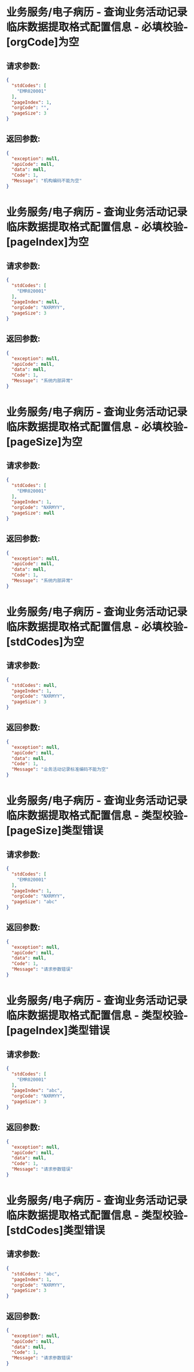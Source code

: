 
# 业务服务/电子病历 - 查询业务活动记录临床数据提取格式配置信息 - 必填校验-[orgCode]为空
## 请求参数:
``` json
{
  "stdCodes": [
    "EMR020001"
  ],
  "pageIndex": 1,
  "orgCode": "",
  "pageSize": 3
}
```
## 返回参数:
``` json
{
  "exception": null,
  "apiCode": null,
  "data": null,
  "Code": 1,
  "Message": "机构编码不能为空"
}
```
# 业务服务/电子病历 - 查询业务活动记录临床数据提取格式配置信息 - 必填校验-[pageIndex]为空
## 请求参数:
``` json
{
  "stdCodes": [
    "EMR020001"
  ],
  "pageIndex": null,
  "orgCode": "NXRMYY",
  "pageSize": 3
}
```
## 返回参数:
``` json
{
  "exception": null,
  "apiCode": null,
  "data": null,
  "Code": 1,
  "Message": "系统内部异常"
}
```
# 业务服务/电子病历 - 查询业务活动记录临床数据提取格式配置信息 - 必填校验-[pageSize]为空
## 请求参数:
``` json
{
  "stdCodes": [
    "EMR020001"
  ],
  "pageIndex": 1,
  "orgCode": "NXRMYY",
  "pageSize": null
}
```
## 返回参数:
``` json
{
  "exception": null,
  "apiCode": null,
  "data": null,
  "Code": 1,
  "Message": "系统内部异常"
}
```
# 业务服务/电子病历 - 查询业务活动记录临床数据提取格式配置信息 - 必填校验-[stdCodes]为空
## 请求参数:
``` json
{
  "stdCodes": null,
  "pageIndex": 1,
  "orgCode": "NXRMYY",
  "pageSize": 3
}
```
## 返回参数:
``` json
{
  "exception": null,
  "apiCode": null,
  "data": null,
  "Code": 1,
  "Message": "业务活动记录标准编码不能为空"
}
```
# 业务服务/电子病历 - 查询业务活动记录临床数据提取格式配置信息 - 类型校验-[pageSize]类型错误
## 请求参数:
``` json
{
  "stdCodes": [
    "EMR020001"
  ],
  "pageIndex": 1,
  "orgCode": "NXRMYY",
  "pageSize": "abc"
}
```
## 返回参数:
``` json
{
  "exception": null,
  "apiCode": null,
  "data": null,
  "Code": 1,
  "Message": "请求参数错误"
}
```
# 业务服务/电子病历 - 查询业务活动记录临床数据提取格式配置信息 - 类型校验-[pageIndex]类型错误
## 请求参数:
``` json
{
  "stdCodes": [
    "EMR020001"
  ],
  "pageIndex": "abc",
  "orgCode": "NXRMYY",
  "pageSize": 3
}
```
## 返回参数:
``` json
{
  "exception": null,
  "apiCode": null,
  "data": null,
  "Code": 1,
  "Message": "请求参数错误"
}
```
# 业务服务/电子病历 - 查询业务活动记录临床数据提取格式配置信息 - 类型校验-[stdCodes]类型错误
## 请求参数:
``` json
{
  "stdCodes": "abc",
  "pageIndex": 1,
  "orgCode": "NXRMYY",
  "pageSize": 3
}
```
## 返回参数:
``` json
{
  "exception": null,
  "apiCode": null,
  "data": null,
  "Code": 1,
  "Message": "请求参数错误"
}
```